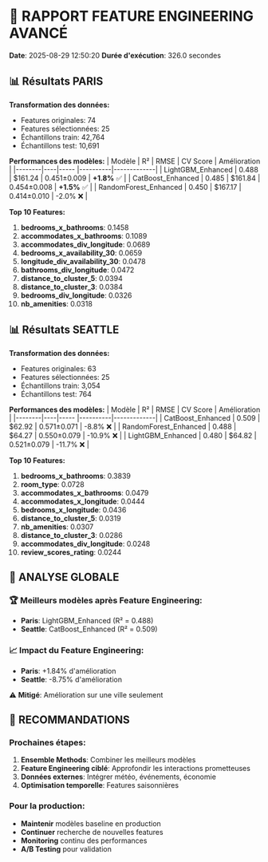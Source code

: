 # 🔧 RAPPORT FEATURE ENGINEERING AVANCÉ

**Date**: 2025-08-29 12:50:20
**Durée d'exécution**: 326.0 secondes

## 📊 Résultats PARIS

**Transformation des données:**
- Features originales: 74
- Features sélectionnées: 25
- Échantillons train: 42,764
- Échantillons test: 10,691

**Performances des modèles:**
| Modèle | R² | RMSE | CV Score | Amélioration |
|--------|----|----- |----------|-------------|
| LightGBM_Enhanced | 0.488 | $161.24 | 0.451±0.009 | **+1.8%** ✅ |
| CatBoost_Enhanced | 0.485 | $161.84 | 0.454±0.008 | **+1.5%** ✅ |
| RandomForest_Enhanced | 0.450 | $167.17 | 0.414±0.010 | -2.0% ❌ |

**Top 10 Features:**
1. **bedrooms_x_bathrooms**: 0.1458
2. **accommodates_x_bathrooms**: 0.1089
3. **accommodates_div_longitude**: 0.0689
4. **bedrooms_x_availability_30**: 0.0659
5. **longitude_div_availability_30**: 0.0478
6. **bathrooms_div_longitude**: 0.0472
7. **distance_to_cluster_5**: 0.0394
8. **distance_to_cluster_3**: 0.0384
9. **bedrooms_div_longitude**: 0.0326
10. **nb_amenities**: 0.0318

## 📊 Résultats SEATTLE

**Transformation des données:**
- Features originales: 63
- Features sélectionnées: 25
- Échantillons train: 3,054
- Échantillons test: 764

**Performances des modèles:**
| Modèle | R² | RMSE | CV Score | Amélioration |
|--------|----|----- |----------|-------------|
| CatBoost_Enhanced | 0.509 | $62.92 | 0.571±0.071 | -8.8% ❌ |
| RandomForest_Enhanced | 0.488 | $64.27 | 0.550±0.079 | -10.9% ❌ |
| LightGBM_Enhanced | 0.480 | $64.82 | 0.521±0.079 | -11.7% ❌ |

**Top 10 Features:**
1. **bedrooms_x_bathrooms**: 0.3839
2. **room_type**: 0.0728
3. **accommodates_x_bathrooms**: 0.0479
4. **accommodates_x_longitude**: 0.0444
5. **bedrooms_x_longitude**: 0.0436
6. **distance_to_cluster_5**: 0.0319
7. **nb_amenities**: 0.0307
8. **distance_to_cluster_3**: 0.0286
9. **accommodates_div_longitude**: 0.0248
10. **review_scores_rating**: 0.0244

## 🎯 ANALYSE GLOBALE

### 🏆 Meilleurs modèles après Feature Engineering:
- **Paris**: LightGBM_Enhanced (R² = 0.488)
- **Seattle**: CatBoost_Enhanced (R² = 0.509)

### 📈 Impact du Feature Engineering:
- **Paris**: +1.84% d'amélioration
- **Seattle**: -8.75% d'amélioration

⚠️ **Mitigé**: Amélioration sur une ville seulement

## 🚀 RECOMMANDATIONS

### Prochaines étapes:
1. **Ensemble Methods**: Combiner les meilleurs modèles
2. **Feature Engineering ciblé**: Approfondir les interactions prometteuses
3. **Données externes**: Intégrer météo, événements, économie
4. **Optimisation temporelle**: Features saisonnières

### Pour la production:
- **Maintenir** modèles baseline en production
- **Continuer** recherche de nouvelles features
- **Monitoring** continu des performances
- **A/B Testing** pour validation
